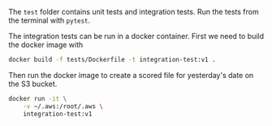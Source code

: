 The `test` folder contains unit tests and integration tests.
Run the tests from the terminal with `pytest`.

The integration tests can be run in a docker container. First we need to build the docker image with
```bash
docker build -f tests/Dockerfile -t integration-test:v1 .
```

Then run the docker image to create a scored file for yesterday's date on the S3 bucket.
```bash
docker run -it \
	-v ~/.aws:/root/.aws \
	integration-test:v1 
```

